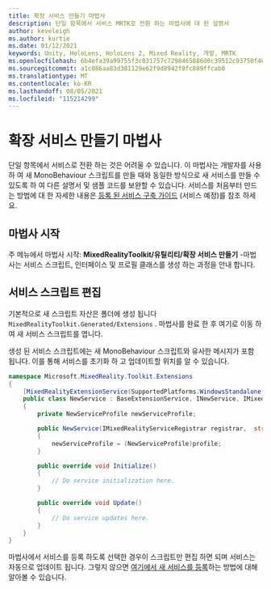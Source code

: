 ```yaml
---
title: 확장 서비스 만들기 마법사
description: 단일 항목에서 서비스 MRTK로 전환 하는 마법사에 대 한 설명서
author: keveleigh
ms.author: kurtie
ms.date: 01/12/2021
keywords: Unity, HoloLens, HoloLens 2, Mixed Reality, 개발, MRTK
ms.openlocfilehash: 6b4efa39a99755f3c031757c7298465886d0c39512c93750f4653200edce9e17
ms.sourcegitcommit: a1c086aa83d381129e62f9d8942f0fc889ffcab0
ms.translationtype: MT
ms.contentlocale: ko-KR
ms.lasthandoff: 08/05/2021
ms.locfileid: "115214299"
---
```

# <a name="extension-service-creation-wizard"></a>확장 서비스 만들기 마법사

단일 항목에서 서비스로 전환 하는 것은 어려울 수 있습니다. 이 마법사는 개발자를 사용 하 여 새 MonoBehaviour 스크립트를 만들 때와 동일한 방식으로 새 서비스를 만들 수 있도록 하 여 다른 설명서 및 샘플 코드를 보완할 수 있습니다. 서비스를 처음부터 만드는 방법에 대 한 자세한 내용은 [등록 된 서비스 구축 가이드](../../configuration/mixed-reality-configuration-guide.md) (서비스 예정)를 참조 하세요.

## <a name="launching-the-wizard"></a>마법사 시작

주 메뉴에서 마법사 시작: **MixedRealityToolkit/유틸리티/확장 서비스 만들기** -마법사는 서비스 스크립트, 인터페이스 및 프로필 클래스를 생성 하는 과정을 안내 합니다.

## <a name="editing-your-service-script"></a>서비스 스크립트 편집

기본적으로 새 스크립트 자산은 폴더에 생성 됩니다 `MixedRealityToolkit.Generated/Extensions` . 마법사를 완료 한 후 여기로 이동 하 여 새 서비스 스크립트를 엽니다.

생성 된 서비스 스크립트에는 새 MonoBehaviour 스크립트와 유사한 메시지가 포함 됩니다. 이를 통해 서비스를 초기화 하 고 업데이트할 위치를 알 수 있습니다.

```csharp
namespace Microsoft.MixedReality.Toolkit.Extensions
{
    [MixedRealityExtensionService(SupportedPlatforms.WindowsStandalone|SupportedPlatforms.MacStandalone|SupportedPlatforms.LinuxStandalone|SupportedPlatforms.WindowsUniversal)]
    public class NewService : BaseExtensionService, INewService, IMixedRealityExtensionService
    {
        private NewServiceProfile newServiceProfile;

        public NewService(IMixedRealityServiceRegistrar registrar,  string name,  uint priority,  BaseMixedRealityProfile profile) : base(registrar, name, priority, profile) 
        {
            newServiceProfile = (NewServiceProfile)profile;
        }

        public override void Initialize()
        {
            // Do service initialization here.
        }

        public override void Update()
        {
            // Do service updates here.
        }
    }
}
```

마법사에서 서비스를 등록 하도록 선택한 경우이 스크립트만 편집 하면 되며 서비스는 자동으로 업데이트 됩니다. 그렇지 않으면 [여기에서 새 서비스를 등록](../../configuration/mixed-reality-configuration-guide.md)하는 방법에 대해 알아볼 수 있습니다.
